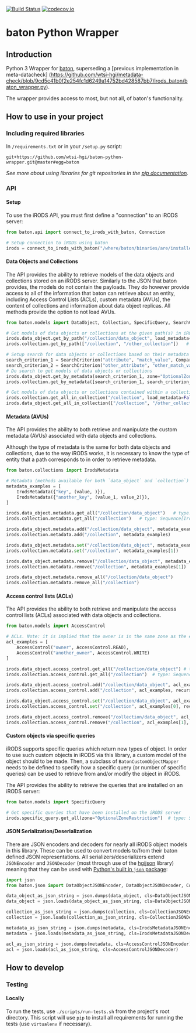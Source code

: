 [![Build Status](https://travis-ci.org/wtsi-hgi/python-common.svg)](https://travis-ci.org/wtsi-hgi/python-baton-wrapper)
[![codecov.io](https://codecov.io/github/wtsi-hgi/python-baton-wrapper/coverage.svg?branch=develop)](https://codecov.io/github/wtsi-hgi/python-baton-wrapper?branch=develop)
# baton Python Wrapper


## Introduction
Python 3 Wrapper for [baton](https://github.com/wtsi-npg/baton), superseding a 
[previous implementation in meta-datacheck]
(https://github.com/wtsi-hgi/metadata-check/blob/9cd5c41b0f2e254fc1d6249a14752bd428587bb7/irods_baton/baton_wrapper.py).

The wrapper provides access to most, but not all, of baton's functionality.


## How to use in your project
### Including required libraries
In ``/requirements.txt`` or in your ``/setup.py`` script:
```
git+https://github.com/wtsi-hgi/baton-python-wrapper.git@master#egg=baton
```
*See more about using libraries for git repositories in the 
[pip documentation](https://pip.readthedocs.org/en/1.1/requirements.html#git).*


### API
#### Setup
To use the iRODS API, you must first define a "connection" to an iRODS server:
```python
from baton.api import connect_to_irods_with_baton, Connection

# Setup connection to iRODS using baton
irods = connect_to_irods_with_baton("/where/baton/binaries/are/installed/", skip_baton_binaries_validation=False) # type: Connection
```

#### Data Objects and Collections
The API provides the ability to retrieve models of the data objects and collections stored on an iRODS server. Similarly 
to the JSON that baton provides, the models do not contain the payloads. They do however provide access to all of the 
information that baton can retrieve about an entity, including Access Control Lists (ACLs), custom metadata (AVUs),
the content of collections and information about data object replicas. All methods provide the option to not load AVUs.
```python
from baton.models import DataObject, Collection, SpecificQuery, SearchCriterion, ComparisonOperator

# Get models of data objects or collections at the given path(s) in iRODS
irods.data_object.get_by_path("/collection/data_object", load_metadata=False)    # type: DataObject:
irods.collection.get_by_path(["/collection", "/other_collection"])   # type: Sequence[Collection]:

# Setup search for data objects or collections based on their metadata
search_criterion_1 = SearchCriterion("attribute", "match_value", ComparisonOperator.EQUALS)
search_criterion_2 = SearchCriterion("other_attribute", "other_match_value", ComparisonOperator.LESS_THAN)
# Do search to get models of data objects or collections
irods.data_object.get_by_metadata(search_criterion_1, zone="OptionalZoneRestriction")   # type: Sequence[DataObject]
irods.collection.get_by_metadata([search_criterion_1, search_criterion_2], load_metadata=False)   # type: Sequence[Collection]

# Get models of data objects or collections contained within a collection(s)
irods.collection.get_all_in_collection("/collection", load_metadata=False)    # type: Sequence[Collection]
irods.data_object.get_all_in_collection(["/collection", "/other_collection"])   # type: Sequence[DataObject]
```

#### Metadata (AVUs)
The API provides the ability to both retrieve and manipulate the custom metadata (AVUs) associated with data objects and
collections.

Although the type of metadata is the same for both data objects and collections, due to the way iRODS works, it is 
necessary to know the type of entity that a path corresponds to in order to retrieve metadata. 
```python
from baton.collections import IrodsMetadata

# Metadata (methods available for both `data_object` and `collection`)
metadata_examples = [
    IrodsMetadata({"key", (value, )}),
    IrodsMetadata({"another_key", (value_1, value_2)}),
]

irods.data_object.metadata.get_all("/collection/data_object")   # type: Sequence[IrodsMetadata]
irods.collection.metadata.get_all("/collection")   # type: Sequence[IrodsMetadata]

irods.data_object.metadata.add("/collection/data_object", metadata_examples[0])
irods.collection.metadata.add("/collection", metadata_examples)

irods.data_object.metadata.set("/collection/data_object", metadata_examples)
irods.collection.metadata.set("/collection", metadata_examples[1])

irods.data_object.metadata.remove("/collection/data_object", metadata_examples)
irods.collection.metadata.remove("/collection", metadata_examples[1])

irods.data_object.metadata.remove_all("/collection/data_object")
irods.collection.metadata.remove_all("/collection")
```

#### Access control lists (ACLs)
The API provides the ability to both retrieve and manipulate the access control lists (ACLs) associated with data 
objects and collections.
```python
from baton.models import AccessControl

# ACLs. Note: it is implied that the owner is in the same zone as the entity to which the access control is applied
acl_examples = [
    AccessControl("owner", AccessControl.READ),
    AccessControl("another_owner", AccessControl.WRITE)
]

irods.data_object.access_control.get_all("/collection/data_object") # type: Sequence[AccessControl]
irods.collection.access_control.get_all("/collection")  # type: Sequence[AccessControl]

irods.data_object.access_control.add("/collection/data_object", acl_examples[0])
irods.collection.access_control.add("/collection", acl_examples, recursive=True)

irods.data_object.access_control.set("/collection/data_object", acl_examples[1])
irods.collection.access_control.set("/collection", acl_examples[0], recursive=True)

irods.data_object.access_control.remove("/collection/data_object", acl_examples)
irods.collection.access_control.remove("/collection", acl_examples[1], recursive=True)
```

#### Custom objects via specific queries
iRODS supports specific queries which return new types of object. In order to use such custom objects in iRODS via this
library, a custom model of the object should to be made. Then, a subclass of `BatonCustomObjectMapper` needs to be 
defined to specify how a specific query (or number of specific queries) can be used to retrieve from and/or modify the
object in iRODS.

The API provides the ability to retrieve the queries that are installed on an iRODS server: 
```python
from baton.models import SpecificQuery

# Get specific queries that have been installed on the iRODS server
irods.specific_query.get_all(zone="OptionalZoneRestriction")  # type: Sequence[SpecificQuery]
```

#### JSON Serialization/Deserialization
There are JSON encoders and decoders for nearly all iRODS object models in this library. These can be used to convert 
models to/from their baton defined JSON representations. All serializers/deserializers extend `JSONEncoder` and
`JSONDecoder` (most through use of the [hgijson](https://github.com/wtsi-hgi/python-json/) library) meaning that they 
can be used with [Python's built in `json` package](https://docs.python.org/3/library/json.html):
```python
import json
from baton.json import DataObjectJSONEncoder, DataObjectJSONDecoder, CollectionJSONEncoder, CollectionJSONDecoder, IrodsMetadataJSONEncoder, IrodsMetadataJSONDecoder, AccessControlJSONEncoder, AccessControlJSONDecoder

data_object_as_json_string = json.dumps(data_object, cls=DataObjectJSONEncoder)
data_object = json.loads(data_object_as_json_string, cls=DataObjectJSONDecoder)

collection_as_json_string = json.dumps(collection, cls=CollectionJSONEncoder)
collection = json.loads(collection_as_json_string, cls=CollectionJSONDecoder)

metadata_as_json_string = json.dumps(metadata, cls=IrodsMetadataJSONEncoder)
metadata = json.loads(metadata_as_json_string, cls=IrodsMetadataJSONDecoder)

acl_as_json_string = json.dumps(metadata, cls=AccessControlJSONEncoder)
acl = json.loads(acl_as_json_string, cls=AccessControlJSONDecoder)
```


## How to develop
### Testing
#### Locally
To run the tests, use ``./scripts/run-tests.sh`` from the project's root directory. This script will use ``pip`` to 
install all requirements for running the tests (use `virtualenv` if necessary).
